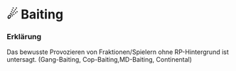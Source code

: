 # ☄ Baiting

### Erklärung <a href="#0-toc-title" id="0-toc-title"></a>

Das bewusste Provozieren von Fraktionen/Spielern ohne RP-Hintergrund ist untersagt. (Gang-Baiting, Cop-Baiting,MD-Baiting, Continental)
